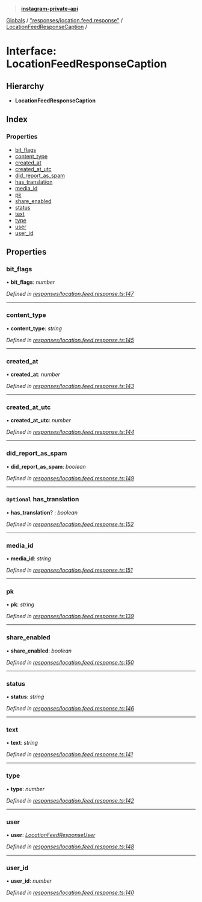 > **[instagram-private-api](../README.md)**

[Globals](../README.md) / ["responses/location.feed.response"](../modules/_responses_location_feed_response_.md) / [LocationFeedResponseCaption](_responses_location_feed_response_.locationfeedresponsecaption.md) /

# Interface: LocationFeedResponseCaption

## Hierarchy

* **LocationFeedResponseCaption**

## Index

### Properties

* [bit_flags](_responses_location_feed_response_.locationfeedresponsecaption.md#bit_flags)
* [content_type](_responses_location_feed_response_.locationfeedresponsecaption.md#content_type)
* [created_at](_responses_location_feed_response_.locationfeedresponsecaption.md#created_at)
* [created_at_utc](_responses_location_feed_response_.locationfeedresponsecaption.md#created_at_utc)
* [did_report_as_spam](_responses_location_feed_response_.locationfeedresponsecaption.md#did_report_as_spam)
* [has_translation](_responses_location_feed_response_.locationfeedresponsecaption.md#optional-has_translation)
* [media_id](_responses_location_feed_response_.locationfeedresponsecaption.md#media_id)
* [pk](_responses_location_feed_response_.locationfeedresponsecaption.md#pk)
* [share_enabled](_responses_location_feed_response_.locationfeedresponsecaption.md#share_enabled)
* [status](_responses_location_feed_response_.locationfeedresponsecaption.md#status)
* [text](_responses_location_feed_response_.locationfeedresponsecaption.md#text)
* [type](_responses_location_feed_response_.locationfeedresponsecaption.md#type)
* [user](_responses_location_feed_response_.locationfeedresponsecaption.md#user)
* [user_id](_responses_location_feed_response_.locationfeedresponsecaption.md#user_id)

## Properties

###  bit_flags

• **bit_flags**: *number*

*Defined in [responses/location.feed.response.ts:147](https://github.com/dilame/instagram-private-api/blob/173bc62/src/responses/location.feed.response.ts#L147)*

___

###  content_type

• **content_type**: *string*

*Defined in [responses/location.feed.response.ts:145](https://github.com/dilame/instagram-private-api/blob/173bc62/src/responses/location.feed.response.ts#L145)*

___

###  created_at

• **created_at**: *number*

*Defined in [responses/location.feed.response.ts:143](https://github.com/dilame/instagram-private-api/blob/173bc62/src/responses/location.feed.response.ts#L143)*

___

###  created_at_utc

• **created_at_utc**: *number*

*Defined in [responses/location.feed.response.ts:144](https://github.com/dilame/instagram-private-api/blob/173bc62/src/responses/location.feed.response.ts#L144)*

___

###  did_report_as_spam

• **did_report_as_spam**: *boolean*

*Defined in [responses/location.feed.response.ts:149](https://github.com/dilame/instagram-private-api/blob/173bc62/src/responses/location.feed.response.ts#L149)*

___

### `Optional` has_translation

• **has_translation**? : *boolean*

*Defined in [responses/location.feed.response.ts:152](https://github.com/dilame/instagram-private-api/blob/173bc62/src/responses/location.feed.response.ts#L152)*

___

###  media_id

• **media_id**: *string*

*Defined in [responses/location.feed.response.ts:151](https://github.com/dilame/instagram-private-api/blob/173bc62/src/responses/location.feed.response.ts#L151)*

___

###  pk

• **pk**: *string*

*Defined in [responses/location.feed.response.ts:139](https://github.com/dilame/instagram-private-api/blob/173bc62/src/responses/location.feed.response.ts#L139)*

___

###  share_enabled

• **share_enabled**: *boolean*

*Defined in [responses/location.feed.response.ts:150](https://github.com/dilame/instagram-private-api/blob/173bc62/src/responses/location.feed.response.ts#L150)*

___

###  status

• **status**: *string*

*Defined in [responses/location.feed.response.ts:146](https://github.com/dilame/instagram-private-api/blob/173bc62/src/responses/location.feed.response.ts#L146)*

___

###  text

• **text**: *string*

*Defined in [responses/location.feed.response.ts:141](https://github.com/dilame/instagram-private-api/blob/173bc62/src/responses/location.feed.response.ts#L141)*

___

###  type

• **type**: *number*

*Defined in [responses/location.feed.response.ts:142](https://github.com/dilame/instagram-private-api/blob/173bc62/src/responses/location.feed.response.ts#L142)*

___

###  user

• **user**: *[LocationFeedResponseUser](_responses_location_feed_response_.locationfeedresponseuser.md)*

*Defined in [responses/location.feed.response.ts:148](https://github.com/dilame/instagram-private-api/blob/173bc62/src/responses/location.feed.response.ts#L148)*

___

###  user_id

• **user_id**: *number*

*Defined in [responses/location.feed.response.ts:140](https://github.com/dilame/instagram-private-api/blob/173bc62/src/responses/location.feed.response.ts#L140)*